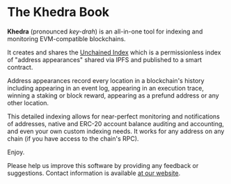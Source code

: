 # The Khedra Book

**Khedra** (pronounced *key-drah*) is an all-in-one tool for indexing and monitoring EVM-compatible blockchains.

It creates and shares the [Unchained Index](https://trueblocks.io/papers/2023/specification-for-the-unchained-index-v2.0.0-release.pdf)
which is a permissionless index of "address appearances" shared via IPFS and published to a smart contract.

Address appearances record every location in a blockchain's history including appearing in an event log, appearing in an execution trace, winning a staking or block reward, appearing as a prefund address or any other location.

This detailed indexing allows for near-perfect monitoring and notifications of addresses, native and ERC-20 account balance auditing and accounting, and even your own custom indexing needs. It works for any address on any chain (if you have access to the chain's RPC).

Enjoy.

Please help us improve this software by providing any feedback or suggestions. Contact information is available [at our website](https://trueblocks.io).
